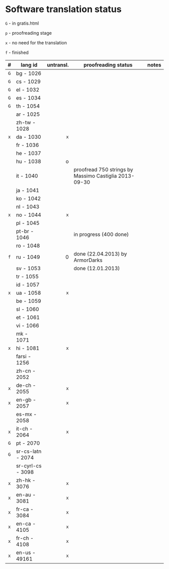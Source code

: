 

Software translation status
===========================

`G` - in gratis.html

`p` - proofreading stage

`x` - no need for the translation

`f` - finished

|  #  |      lang id      | untransl. |                  proofreading status                  | notes |
| :-: | ----------------- | --------: | ----------------------------------------------------- | ----- |
| `G` | bg - 1026         |           |                                                       |       |
| `G` | cs - 1029         |           |                                                       |       |
| `G` | el - 1032         |           |                                                       |       |
| `G` | es - 1034         |           |                                                       |       |
| `G` | th - 1054         |           |                                                       |       |
|     | ar - 1025         |           |                                                       |       |
|     | zh-tw - 1028      |           |                                                       |       |
| `x` | da - 1030         |       `x` |                                                       |       |
|     | fr - 1036         |           |                                                       |       |
|     | he - 1037         |           |                                                       |       |
|     | hu - 1038         |         o |                                                       |       |
|     | it - 1040         |           | proofread 750 strings by Massimo Castiglia 2013-09-30 |       |
|     | ja - 1041         |           |                                                       |       |
|     | ko - 1042         |           |                                                       |       |
|     | nl - 1043         |           |                                                       |       |
| `x` | no - 1044         |       `x` |                                                       |       |
|     | pl - 1045         |           |                                                       |       |
|     | pt-br - 1046      |           | in progress (400 done)                                |       |
|     | ro - 1048         |           |                                                       |       |
| `f` | ru - 1049         |         0 | done (22.04.2013) by ArmorDarks                       |       |
|     | sv - 1053         |           | done (12.01.2013)                                     |       |
|     | tr - 1055         |           |                                                       |       |
|     | id - 1057         |           |                                                       |       |
| `x` | ua - 1058         |       `x` |                                                       |       |
|     | be - 1059         |           |                                                       |       |
|     | sl - 1060         |           |                                                       |       |
|     | et - 1061         |           |                                                       |       |
|     | vi - 1066         |           |                                                       |       |
|     | mk - 1071         |           |                                                       |       |
| `x` | hi - 1081         |       `x` |                                                       |       |
|     | farsi - 1256      |           |                                                       |       |
|     | zh-cn - 2052      |           |                                                       |       |
| `x` | de-ch - 2055      |       `x` |                                                       |       |
| `x` | en-gb - 2057      |       `x` |                                                       |       |
|     | es-mx - 2058      |           |                                                       |       |
| `x` | it-ch - 2064      |       `x` |                                                       |       |
| `G` | pt - 2070         |           |                                                       |       |
| `G` | sr-cs-latn - 2074 |           |                                                       |       |
|     | sr-cyrl-cs - 3098 |           |                                                       |       |
| `x` | zh-hk - 3076      |       `x` |                                                       |       |
| `x` | en-au - 3081      |       `x` |                                                       |       |
| `x` | fr-ca - 3084      |       `x` |                                                       |       |
| `x` | en-ca - 4105      |       `x` |                                                       |       |
| `x` | fr-ch - 4108      |       `x` |                                                       |       |
| `x` | en-us - 49161     |       `x` |                                                       |       |

